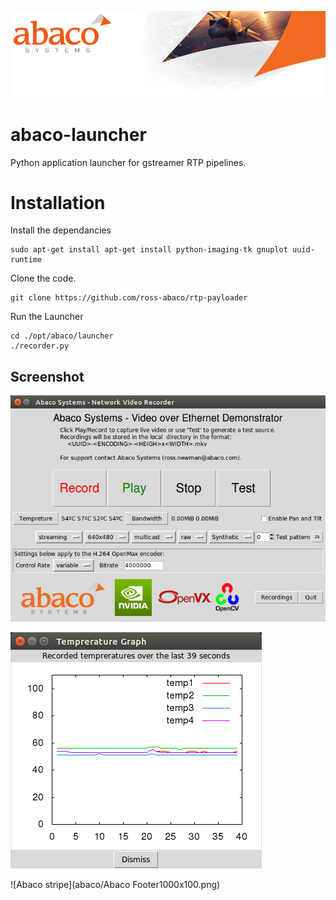 ![Abaco stripe](abaco/Abaco_background-1000x275.png)

# abaco-launcher
Python application launcher for gstreamer RTP pipelines.
# Installation
Install the dependancies

    sudo apt-get install apt-get install python-imaging-tk gnuplot uuid-runtime
Clone the code.

    git clone https://github.com/ross-abaco/rtp-payloader

Run the Launcher

    cd ./opt/abaco/launcher
    ./recorder.py
## Screenshot
![Launcher screenshot](abaco/Abaco-launcher01.png)

![Temp sensing](abaco/Abaco-launcher02.png)

![Abaco stripe](abaco/Abaco Footer1000x100.png)
